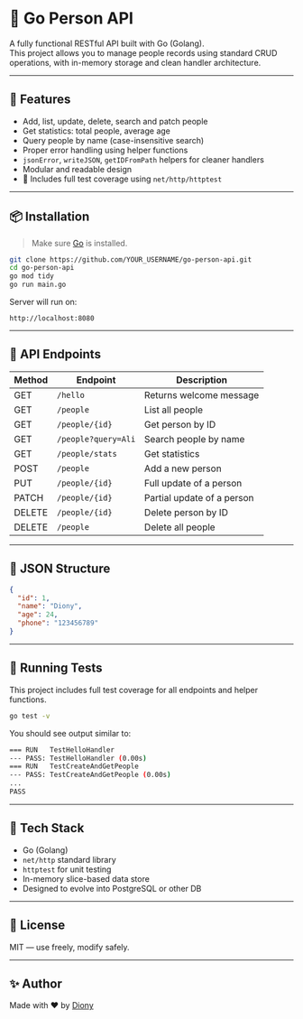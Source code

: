# 👤 Go Person API

A fully functional RESTful API built with Go (Golang).  
This project allows you to manage people records using standard CRUD operations, with in-memory storage and clean handler architecture.

---

## 🚀 Features

- Add, list, update, delete, search and patch people
- Get statistics: total people, average age
- Query people by name (case-insensitive search)
- Proper error handling using helper functions
- `jsonError`, `writeJSON`, `getIDFromPath` helpers for cleaner handlers
- Modular and readable design
- 🔬 Includes full test coverage using `net/http/httptest`

---

## 📦 Installation

> Make sure [Go](https://golang.org/dl/) is installed.

```bash
git clone https://github.com/YOUR_USERNAME/go-person-api.git
cd go-person-api
go mod tidy
go run main.go
```

Server will run on:

```
http://localhost:8080
```

---

## 🔧 API Endpoints

| Method | Endpoint             | Description                      |
|--------|----------------------|----------------------------------|
| GET    | `/hello`             | Returns welcome message          |
| GET    | `/people`            | List all people                  |
| GET    | `/people/{id}`       | Get person by ID                 |
| GET    | `/people?query=Ali`  | Search people by name            |
| GET    | `/people/stats`      | Get statistics                   |
| POST   | `/people`            | Add a new person                 |
| PUT    | `/people/{id}`       | Full update of a person          |
| PATCH  | `/people/{id}`       | Partial update of a person       |
| DELETE | `/people/{id}`       | Delete person by ID              |
| DELETE | `/people`            | Delete all people                |

---

## 📄 JSON Structure

```json
{
  "id": 1,
  "name": "Diony",
  "age": 24,
  "phone": "123456789"
}
```

---

## 🧪 Running Tests

This project includes full test coverage for all endpoints and helper functions.

```bash
go test -v
```

You should see output similar to:

```bash
=== RUN   TestHelloHandler
--- PASS: TestHelloHandler (0.00s)
=== RUN   TestCreateAndGetPeople
--- PASS: TestCreateAndGetPeople (0.00s)
...
PASS
```

---

## 🧠 Tech Stack

- Go (Golang)
- `net/http` standard library
- `httptest` for unit testing
- In-memory slice-based data store
- Designed to evolve into PostgreSQL or other DB

---

## 🧊 License

MIT — use freely, modify safely.

---

## ✨ Author

Made with ❤️ by [Diony](https://github.com/Diony-source)